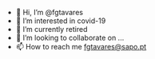 - 👋 Hi, I’m @fgtavares
- 👀 I’m interested in covid-19
- 🌱 I’m currently retired
- 💞️ I’m looking to collaborate on ...
- 📫 How to reach me fgtavares@sapo.pt

<!---
fgtavares/fgtavares is a ✨ special ✨ repository because its `README.md` (this file) appears on your GitHub profile.
You can click the Preview link to take a look at your changes.
--->
